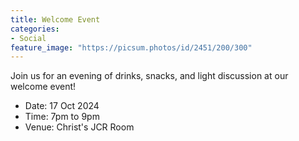 ```yaml
---
title: Welcome Event
categories:
- Social
feature_image: "https://picsum.photos/id/2451/200/300"
---
```


Join us for an evening of drinks, snacks, and light discussion at our welcome event! 

- Date: 17 Oct 2024
- Time: 7pm to 9pm
- Venue: Christ's JCR Room
